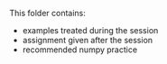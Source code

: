 This folder contains:
- examples treated during the session
- assignment given after the session 
- recommended numpy practice

